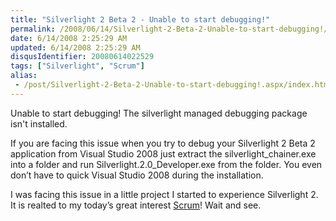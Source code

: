 ```yaml
---
title: "Silverlight 2 Beta 2 - Unable to start debugging!"
permalink: /2008/06/14/Silverlight-2-Beta-2-Unable-to-start-debugging!/
date: 6/14/2008 2:25:29 AM
updated: 6/14/2008 2:25:29 AM
disqusIdentifier: 20080614022529
tags: ["Silverlight", "Scrum"]
alias:
 - /post/Silverlight-2-Beta-2-Unable-to-start-debugging!.aspx/index.html
---
```

<div class="wlWriterHeaderFooter" style="float:right; margin:0px; padding:0px 0px 4px 8px;"><script type="text/javascript">digg_url = "http://weblogs.asp.net/lkempe/archive/2008/06/13/silverlight-2-beta-2-unable-to-start-debugging.aspx";digg_title = "Silverlight 2 Beta 2 - Unable to start debugging!";digg_bgcolor = "#FFFFFF";digg_skin = "normal";</script><script src="http://digg.com/tools/diggthis.js" type="text/javascript"></script><script type="text/javascript">digg_url = undefined;digg_title = undefined;digg_bgcolor = undefined;digg_skin = undefined;</script></div>

Unable to start debugging! The silverlight managed debugging package isn't installed.
<!-- more -->

If you are facing this issue when you try to debug your Silverlight 2 Beta 2 application from Visual Studio 2008 just extract the silverlight_chainer.exe into a folder and run Silverlight.2.0_Developer.exe from the folder. You even don’t have to quick Visual Studio 2008 during the installation.

I was facing this issue in a little project I started to experience Silverlight 2. It is realted to my today’s great interest [Scrum](http://en.wikipedia.org/wiki/Scrum_(development))! Wait and see.
